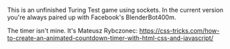 This is an unfinished Turing Test game using sockets. In the current version you're always paired up with Facebook's BlenderBot400m. 

The timer isn't mine. It's Mateusz Rybczonec: https://css-tricks.com/how-to-create-an-animated-countdown-timer-with-html-css-and-javascript/